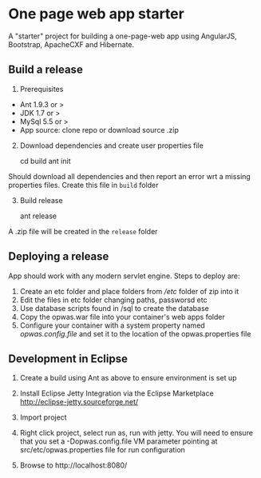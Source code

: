 # One page web app starter

A "starter" project for building a one-page-web app using AngularJS, Bootstrap, ApacheCXF and Hibernate.


## Build a release

1. Prerequisites

* Ant 1.9.3 or >
* JDK 1.7 or >
* MySql 5.5 or >
* App source: clone repo or download source .zip 

2. Download dependencies and create user properties file

	cd build
	ant init
	
Should download all dependencies and then report an error wrt a missing properties files. Create this file in ```build``` folder

3. 	Build release

	ant release
	
A .zip	file will be created in the ```release``` folder
	
## Deploying a release
App should work with any modern servlet engine. Steps to deploy are:

1. Create an etc folder and place folders from _/etc_ folder of zip into it
2. Edit the files in etc folder changing paths, passworsd etc
3. Use database scripts found in /sql to create the database
4. Copy the opwas.war file into your container's web apps folder
5. Configure your container with a system property named _opwas.config.file_ and set it to the location of the opwas.properties file


## Development in Eclipse 
1. Create a build using Ant as above to ensure environment is set up

2. Install Eclipse Jetty Integration via the Eclipse Marketplace http://eclipse-jetty.sourceforge.net/

3. Import project

4. Right click project, select run as, run with jetty. You will need to ensure that you set a -Dopwas.config.file VM parameter pointing at src/etc/opwas.properties file for run configuration

5. Browse to http://localhost:8080/


